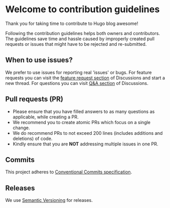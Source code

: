 # Welcome to contribution guidelines

Thank you for taking time to contribute to Hugo blog awesome!

Following the contribution guidelines helps both owners and contributors. The guidelines save time and hassle caused by improperly created pull requests or issues that might have to be rejected and re-submitted.

## When to use issues?

We prefer to use issues for reporting real 'issues' or bugs. For feature requests you can visit the [feature request section](https://github.com/hugo-sid/hugo-blog-awesome/discussions/categories/feature-requests) of Discussions and start a new thread.
For questions you can visit [Q&A section](https://github.com/hugo-sid/hugo-blog-awesome/discussions/categories/q-a) of Discussions.

## Pull requests (PR)

- Please ensure that you have filled answers to as many questions as applicable, while creating a PR.
- We recommend you to create atomic PRs which focus on a single change.
- We do recommend PRs to not exceed 200 lines (includes additions and deletions) of code.
- Kindly ensure that you are **NOT** addressing multiple issues in one PR.

## Commits

This project adheres to [Conventional Commits specification](https://www.conventionalcommits.org/en/v1.0.0/).

## Releases

We use [Semantic Versioning](https://semver.org/) for releases.
